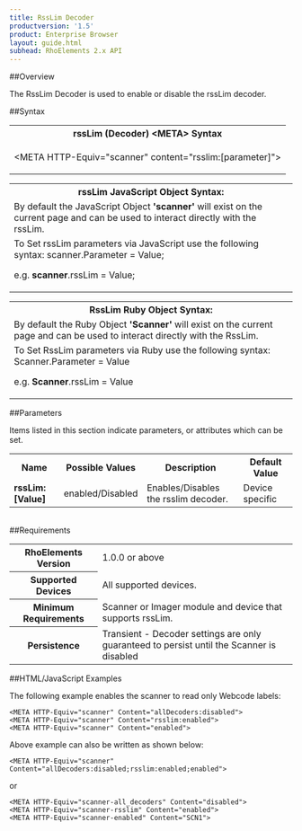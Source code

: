 ```yaml
---
title: RssLim Decoder
productversion: '1.5'
product: Enterprise Browser
layout: guide.html
subhead: RhoElements 2.x API
---
```


##Overview

The RssLim Decoder is used to enable or disable the rssLim decoder.

##Syntax

<table class="re-table"><tr><th class="tableHeading">rssLim (Decoder) &lt;META&gt; Syntax
</th></tr><tr><td class="clsSyntaxCells clsOddRow"><p>&lt;META HTTP-Equiv="scanner" content="rsslim:[parameter]"&gt;</p></td></tr></table>
<table class="re-table"><tr><th class="tableHeading">rssLim JavaScript Object Syntax:</th></tr><tr><td class="clsSyntaxCells clsOddRow">
By default the JavaScript Object <b>'scanner'</b> will exist on the current page and can be used to interact directly with the rssLim.
</td></tr><tr><td class="clsSyntaxCells clsEvenRow">
To Set rssLim parameters via JavaScript use the following syntax: scanner.Parameter = Value;
<P />e.g. <b>scanner</b>.rssLim = Value;
</td></tr></table>
<table class="re-table"><tr><th class="tableHeading">RssLim Ruby Object Syntax:</th></tr><tr><td class="clsSyntaxCells clsOddRow">
By default the Ruby Object <b>'Scanner'</b> will exist on the current page and can be used to interact directly with the RssLim.
</td></tr><tr><td class="clsSyntaxCells clsEvenRow">
To Set RssLim parameters via Ruby use the following syntax: Scanner.Parameter = Value
<P />e.g. <b>Scanner</b>.rssLim = Value
</td></tr></table>



##Parameters


Items listed in this section indicate parameters, or attributes which can be set.
<table class="re-table"><col width="20%" /><col width="20%" /><col width="38%" /><col width="22%" /><tr><th class="tableHeading">Name</th><th class="tableHeading">Possible Values</th><th class="tableHeading">Description</th><th class="tableHeading">Default Value</th></tr><tr><td class="clsSyntaxCells clsOddRow"><b>rssLim:[Value]
</b></td><td class="clsSyntaxCells clsOddRow">enabled/Disabled</td><td class="clsSyntaxCells clsOddRow">Enables/Disables the rsslim decoder.</td><td class="clsSyntaxCells clsOddRow">Device specific</td></tr></table>
<table class="re-table"><col width="78%" /><col width="8%" /><col width="1%" /><col width="5%" /><col width="1%" /><col width="5%" /><col width="2%" /></table>





##Requirements

<table class="re-table"><tr><th class="tableHeading">RhoElements Version</th><td class="clsSyntaxCell clsEvenRow">1.0.0 or above
</td></tr><tr><th class="tableHeading">Supported Devices</th><td class="clsSyntaxCell clsOddRow">All supported devices.</td></tr><tr><th class="tableHeading">Minimum Requirements</th><td class="clsSyntaxCell clsOddRow">Scanner or Imager module and device that supports rssLim.</td></tr><tr><th class="tableHeading">Persistence</th><td class="clsSyntaxCell clsEvenRow">Transient - Decoder settings are only guaranteed to persist until the Scanner is disabled</td></tr></table>


##HTML/JavaScript Examples

The following example enables the scanner to read only Webcode labels:

	<META HTTP-Equiv="scanner" Content="allDecoders:disabled">
	<META HTTP-Equiv="scanner" Content="rsslim:enabled">
	<META HTTP-Equiv="scanner" Content="enabled">
	
Above example can also be written as shown below:

	<META HTTP-Equiv="scanner" Content="allDecoders:disabled;rsslim:enabled;enabled">
	
or

	<META HTTP-Equiv="scanner-all_decoders" Content="disabled">
	<META HTTP-Equiv="scanner-rsslim" Content="enabled">
	<META HTTP-Equiv="scanner-enabled" Content="SCN1">
	





